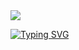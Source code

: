 <img src= "https://capsule-render.vercel.app/api?type=waving&height=100&color=gradient"/>


[![Typing SVG](https://readme-typing-svg.herokuapp.com?font=Inter&size=60&duration=2000&pause=700&color=07F7B4&center=true&vCenter=true&width=800&height=60&lines=Ola!;Eu+sou+o+Edu;Sou+um+programador+;C%23%2CVB%2CHTML+e+CSS)](https://git.io/typing-svg)
